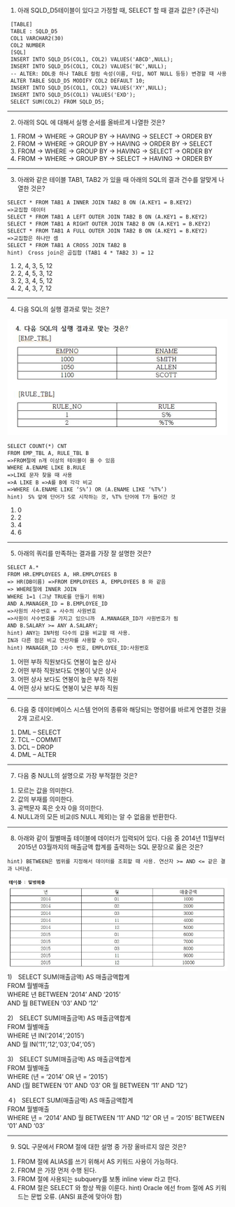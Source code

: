 1. 아래 SQLD_D5테이블이 있다고 가정할 때, SELECT 할 때 결과 값은? (주관식)
```
 [TABLE]
 TABLE : SQLD_D5
 COL1 VARCHAR2(30)
 COL2 NUMBER
 [SQL]
 INSERT INTO SQLD_D5(COL1, COL2) VALUES('ABCD',NULL);
 INSERT INTO SQLD_D5(COL1, COL2) VALUES('BC',NULL);
 -- ALTER: DDL중 하나 TABLE 컬럼 속성(이름, 타입, NOT NULL 등등) 변경할 때 사용
 ALTER TABLE SQLD_D5 MODIFY COL2 DEFAULT 10;
 INSERT INTO SQLD_D5(COL1, COL2) VALUES('XY',NULL);
 INSERT INTO SQLD_D5(COL1) VALUES('EXD');
 SELECT SUM(COL2) FROM SQLD_D5;
```
---
2. 아래의 SQL 에 대해서 실행 순서를 올바르게 나열한 것은?
1) FROM -> WHERE -> GROUP BY -> HAVING -> SELECT -> ORDER BY
2) FROM -> WHERE -> GROUP BY -> HAVING -> ORDER BY -> SELECT
3) FROM -> WHERE -> GROUP BY -> HAVING -> SELECT -> ORDER BY
4) FROM -> WHERE -> GROUP BY -> SELECT -> HAVING -> ORDER BY

---
3. 아래와 같은 테이블 TAB1, TAB2 가 있을 때 아래의 SQL의 결과 건수를 알맞게 나열한 것은?
```
SELECT * FROM TAB1 A INNER JOIN TAB2 B ON (A.KEY1 = B.KEY2)
=>교집합 데이터
SELECT * FROM TAB1 A LEFT OUTER JOIN TAB2 B ON (A.KEY1 = B.KEY2)
SELECT * FROM TAB1 A RIGHT OUTER JOIN TAB2 B ON (A.KEY1 = B.KEY2)
SELECT * FROM TAB1 A FULL OUTER JOIN TAB2 B ON (A.KEY1 = B.KEY2)
=>교집합은 하나만 셈
SELECT * FROM TAB1 A CROSS JOIN TAB2 B
hint)　Cross join은 곱집합 (TAB1 4 * TAB2 3) = 12
```
1) 2, 4, 3, 5, 12
2) 2, 4, 5, 3, 12
3) 2, 3, 4, 5, 12
4) 2, 4, 3, 7, 12

---
4. 다음 SQL의 실행 결과로 맞는 것은?  

![day_01_Q_04](../img/day_01_Q_04.JPG)
 ```
 SELECT COUNT(*) CNT
 FROM EMP_TBL A, RULE_TBL B
=>FROM절에 n개 이상의 테이블이 올 수 있음
 WHERE A.ENAME LIKE B.RULE
=>LIKE 문자 찾을 때 사용
=>A LIKE B =>A를 B에 각각 비교
=>WHERE (A.ENAME LIKE ‘S%’) OR (A.ENAME LIKE ‘%T%’)
hint)　S% 앞에 단어가 S로 시작하는 것, %T% 단어에 T가 들어간 것
```
1) 0
2) 2
3) 4
4) 6

---
5. 아래의 쿼리를 만족하는 결과를 가장 잘 설명한 것은?
```
SELECT A.*
FROM HR.EMPLOYEES A, HR.EMPLOYEES B
=> HR(DB이름) =>FROM EMPLOYEES A, EMPLOYEES B 와 같음
=> WHERE절에 INNER JOIN
WHERE 1=1 (그냥 TRUE를 만들기 위해)
AND A.MANAGER_ID = B.EMPLOYEE_ID
=>사원의 사수번호 = 사수의 사원번호
=>사원이 사수번호를 가지고 있으니까  A.MANAGER_ID가 사원번호가 됨
AND B.SALARY >= ANY A.SALARY;
hint) ANY는 IN처럼 다수의 값을 비교할 때 사용.
IN과 다른 점은 비교 연산자를 사용할 수 있다.
hint) MANAGER_ID :사수 번호, EMPLOYEE_ID:사원번호
```
1) 어떤 부하 직원보다도 연봉이 높은 상사
2) 어떤 부하 직원보다도 연봉이 낮은 상사
3) 어떤 상사 보다도 연봉이 높은 부하 직원
4) 어떤 상사 보다도 연봉이 낮은 부하 직원

---
6. 다음 중 데이터베이스 시스템 언어의 종류와 해당되는 명령어를 바르게 연결한 것을 2개 고르시오.
1) DML – SELECT
2) TCL – COMMIT
3) DCL – DROP 
4) DML – ALTER

---
7. 다음 중 NULL의 설명으로 가장 부적절한 것은?
1) 모르는 값을 의미한다.
2) 값의 부재를 의미한다.
3) 공백문자 혹은 숫자 0을 의미한다.
4) NULL과의 모든 비교(IS NULL 제외)는 알 수 없음을 반환한다.

---
8. 아래와 같이 월별매출 테이블에 데이터가 입력되어 있다. 다음 중 2014년 11월부터 
2015년 03월까지의 매출금액 합계를 출력하는 SQL 문장으로 옳은 것은?
```
hint) BETWEEN은 범위를 지정해서 데이터를 조회할 때 사용. 연산자 >= AND <= 같은 결과 나타냄.
```
![day_01_Q_08](../img/day_01_Q_08.JPG)
1)　SELECT SUM(매출금액) AS 매출금액합계   
   FROM 월별매출  
   WHERE 년 BETWEEN ‘2014’ AND ‘2015’  
   AND 월 BETWEEN ‘03’ AND ‘12’  

2)　SELECT SUM(매출금액) AS 매출금액합계   
   FROM 월별매출   
   WHERE 년 IN(‘2014’,‘2015’)  
   AND 월 IN(‘11’,‘12’,‘03’,‘04’,‘05’)  

3)　SELECT SUM(매출금액) AS 매출금액합계   
   FROM 월별매출  
   WHERE (년 = ‘2014’ OR 년 =  ‘2015’)  
   AND (월 BETWEEN ‘01’ AND ‘03’ OR 월 BETWEEN ‘11’ AND ‘12’)

４)　SELECT SUM(매출금액) AS 매출금액합계    
   FROM 월별매출  
   WHERE 년 = ‘2014’ AND 월 BETWEEN ‘11’ AND ‘12’
   OR 년 = ‘2015’ BETWEEN ‘01’ AND ‘03’  
   
---

9. SQL 구문에서 FROM 절에 대한 설명 중 가장 올바르지 않은 것은?
1) FROM 절에 ALIAS를 쓰기 위해서 AS 키워드 사용이 가능하다.
2) FROM 은 가장 먼저 수행 된다.
3) FROM 절에 사용되는 subquery를 보통 inline view 라고 한다.
4) FROM 절은 SELECT 와 항상 짝을 이룬다.
hint) Oracle 에선 from 절에 AS 키워드는 문법 오류. (ANSI 표준에 맞아야 함)


